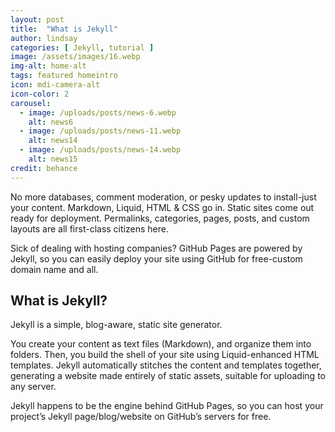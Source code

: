 ```yaml
---
layout: post
title:  "What is Jekyll"
author: lindsay
categories: [ Jekyll, tutorial ]
image: /assets/images/16.webp
img-alt: home-alt
tags: featured homeintro
icon: mdi-camera-alt
icon-color: 2
carousel: 
  - image: /uploads/posts/news-6.webp
    alt: news6
  - image: /uploads/posts/news-11.webp
    alt: news14
  - image: /uploads/posts/news-14.webp
    alt: news15
credit: behance
---
```


No more databases, comment moderation, or pesky updates to install-just your content. Markdown, Liquid, HTML & CSS go in. Static sites come out ready for deployment. Permalinks, categories, pages, posts, and custom layouts are all first-class citizens here.

Sick of dealing with hosting companies? GitHub Pages are powered by Jekyll, so you can easily deploy your site using GitHub for free-custom domain name and all.

## What is Jekyll?

Jekyll is a simple, blog-aware, static site generator.

You create your content as text files (Markdown), and organize them into folders. Then, you build the shell of your site using Liquid-enhanced HTML templates. Jekyll automatically stitches the content and templates together, generating a website made entirely of static assets, suitable for uploading to any server.

Jekyll happens to be the engine behind GitHub Pages, so you can host your project’s Jekyll page/blog/website on GitHub’s servers for free.